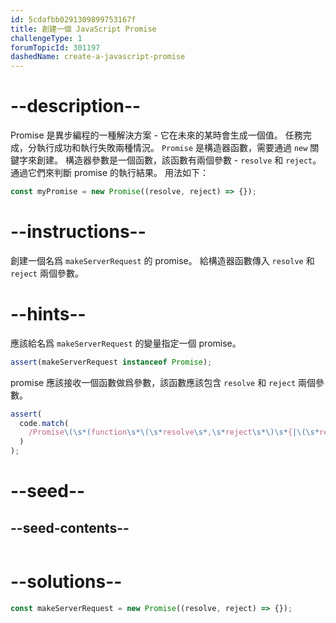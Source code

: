 ```yaml
---
id: 5cdafbb0291309899753167f
title: 創建一個 JavaScript Promise
challengeType: 1
forumTopicId: 301197
dashedName: create-a-javascript-promise
---
```


# --description--

Promise 是異步編程的一種解決方案 - 它在未來的某時會生成一個值。 任務完成，分執行成功和執行失敗兩種情況。 `Promise` 是構造器函數，需要通過 `new` 關鍵字來創建。 構造器參數是一個函數，該函數有兩個參數 - `resolve` 和 `reject`。 通過它們來判斷 promise 的執行結果。 用法如下：

```js
const myPromise = new Promise((resolve, reject) => {});
```

# --instructions--

創建一個名爲 `makeServerRequest` 的 promise。 給構造器函數傳入 `resolve` 和 `reject` 兩個參數。

# --hints--

應該給名爲 `makeServerRequest` 的變量指定一個 promise。

```js
assert(makeServerRequest instanceof Promise);
```

promise 應該接收一個函數做爲參數，該函數應該包含 `resolve` 和 `reject` 兩個參數。

```js
assert(
  code.match(
    /Promise\(\s*(function\s*\(\s*resolve\s*,\s*reject\s*\)\s*{|\(\s*resolve\s*,\s*reject\s*\)\s*=>\s*{)[^}]*}/g
  )
);
```

# --seed--

## --seed-contents--

```js

```

# --solutions--

```js
const makeServerRequest = new Promise((resolve, reject) => {});
```
